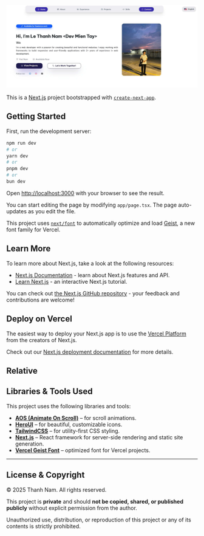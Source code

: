 ![My Blog Screenshot](https://github.com/B2005848/Aboutme/blob/main/public/demo.jpg?raw=true)

This is a [Next.js](https://nextjs.org) project bootstrapped with [`create-next-app`](https://nextjs.org/docs/app/api-reference/cli/create-next-app).

## Getting Started

First, run the development server:

```bash
npm run dev
# or
yarn dev
# or
pnpm dev
# or
bun dev
```

Open [http://localhost:3000](http://localhost:3000) with your browser to see the result.

You can start editing the page by modifying `app/page.tsx`. The page auto-updates as you edit the file.

This project uses [`next/font`](https://nextjs.org/docs/app/building-your-application/optimizing/fonts) to automatically optimize and load [Geist](https://vercel.com/font), a new font family for Vercel.

## Learn More

To learn more about Next.js, take a look at the following resources:

- [Next.js Documentation](https://nextjs.org/docs) - learn about Next.js features and API.
- [Learn Next.js](https://nextjs.org/learn) - an interactive Next.js tutorial.

You can check out [the Next.js GitHub repository](https://github.com/vercel/next.js) - your feedback and contributions are welcome!

## Deploy on Vercel

The easiest way to deploy your Next.js app is to use the [Vercel Platform](https://vercel.com/new?utm_medium=default-template&filter=next.js&utm_source=create-next-app&utm_campaign=create-next-app-readme) from the creators of Next.js.

Check out our [Next.js deployment documentation](https://nextjs.org/docs/app/building-your-application/deploying) for more details.

## Relative

## Libraries & Tools Used

This project uses the following libraries and tools:

- **[AOS (Animate On Scroll)](https://michalsnik.github.io/aos/)** – for scroll animations.
- **[HeroUI](https://heroicons.com/)** – for beautiful, customizable icons.
- **[TailwindCSS](https://tailwindcss.com/)** – for utility-first CSS styling.
- **[Next.js](https://nextjs.org/)** – React framework for server-side rendering and static site generation.
- **[Vercel Geist Font](https://vercel.com/font)** – optimized font for Vercel projects.

---

## License & Copyright

© 2025 Thanh Nam. All rights reserved.

This project is **private** and should **not be copied, shared, or published publicly** without explicit permission from the author.

Unauthorized use, distribution, or reproduction of this project or any of its contents is strictly prohibited.

